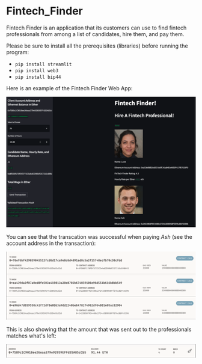# Fintech_Finder

Fintech Finder is an application that its customers can use to find fintech professionals from among a list of candidates, hire them, and pay them.

Please be sure to install all the prerequisites (libraries) before running the program:

- `pip install streamlit`
- `pip install web3`
- `pip install bip44`

Here is an example of the Fintech Finder Web App:

![FintechFinderApp](Images/StreamLit_App.png)

You can see that the transcation was successful when paying _Ash_ (see the account address in the transaction):

![Transaction](Images/Ganache_Transactions.png)

This is also showing that the amount that was sent out to the professionals matches what's left:

![Account](Images/Ganace_Main_account.png)